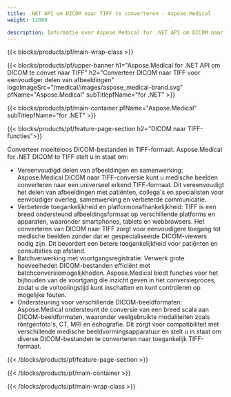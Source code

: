 ```yaml
---
title: .NET API om DICOM naar TIFF te converteren - Aspose.Medical
weight: 12000

description: Informatie over Aspose.Medical for .NET API om DICOM naar TIFF te converteren
---
```


{{< blocks/products/pf/main-wrap-class >}}

{{< blocks/products/pf/upper-banner h1="Aspose.Medical for .NET API om DICOM te convet naar TIFF" h2="Converteer DICOM naar TIFF voor eenvoudiger delen van afbeeldingen" logoImageSrc="/medical/images/aspose_medical-brand.svg" pfName="Aspose.Medical" subTitlepfName="for .NET" >}}

{{< blocks/products/pf/main-container pfName="Aspose.Medical" subTitlepfName="for .NET" >}}

{{< blocks/products/pf/feature-page-section h2="DICOM naar TIFF-functies">}}

<p>Converteer moeiteloos DICOM-bestanden in TIFF-formaat. Aspose.Medical for .NET DICOM to TIFF stelt u in staat om:</p>

<ul>
<li>Vereenvoudigd delen van afbeeldingen en samenwerking: Aspose.Medical DICOM naar TIFF-conversie kunt u medische beelden converteren naar een universeel erkend TIFF-formaat. Dit vereenvoudigt het delen van afbeeldingen met patiënten, collega's en specialisten voor eenvoudiger overleg, samenwerking en verbeterde communicatie.</li>
<li>Verbeterde toegankelijkheid en platformonafhankelijkheid: TIFF is een breed ondersteund afbeeldingsformaat op verschillende platforms en apparaten, waaronder smartphones, tablets en webbrowsers. Het converteren van DICOM naar TIFF zorgt voor eenvoudigere toegang tot medische beelden zonder dat er gespecialiseerde DICOM-viewers nodig zijn. Dit bevordert een betere toegankelijkheid voor patiënten en consultaties op afstand.</li>
<li>Batchverwerking met voortgangsregistratie: Verwerk grote hoeveelheden DICOM-bestanden efficiënt met batchconversiemogelijkheden. Aspose.Medical biedt functies voor het bijhouden van de voortgang die inzicht geven in het conversieproces, zodat u de voltooiingstijd kunt inschatten en kunt controleren op mogelijke fouten.</li>
<li>Ondersteuning voor verschillende DICOM-beeldformaten: Aspose.Medical ondersteunt de conversie van een breed scala aan DICOM-beeldformaten, waaronder veelgebruikte modaliteiten zoals röntgenfoto's, CT, MRI en echografie. Dit zorgt voor compatibiliteit met verschillende medische beeldvormingsapparatuur en stelt u in staat om diverse DICOM-bestanden te converteren naar toegankelijk TIFF-formaat.</li>
</ul>

{{< /blocks/products/pf/feature-page-section >}}

{{< /blocks/products/pf/main-container >}}

{{< /blocks/products/pf/main-wrap-class >}}